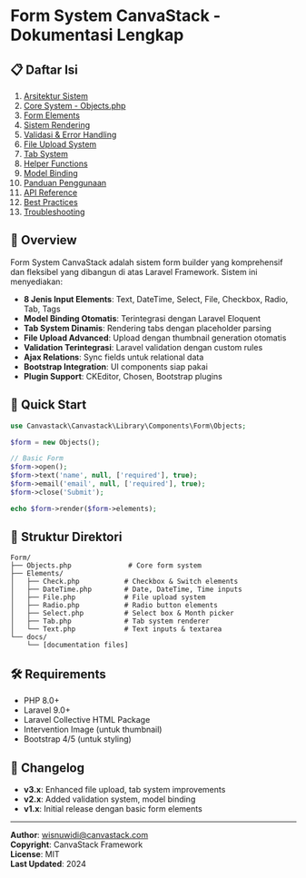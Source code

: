 # Form System CanvaStack - Dokumentasi Lengkap

## 📋 Daftar Isi

1. [Arsitektur Sistem](./ARCHITECTURE.md)
2. [Core System - Objects.php](./CORE_SYSTEM.md)
3. [Form Elements](./FORM_ELEMENTS.md)
4. [Sistem Rendering](./RENDERING_SYSTEM.md)
5. [Validasi & Error Handling](./VALIDATION.md)
6. [File Upload System](./FILE_UPLOAD.md)
7. [Tab System](./TAB_SYSTEM.md)
8. [Helper Functions](./HELPERS.md)
9. [Model Binding](./MODEL_BINDING.md)
10. [Panduan Penggunaan](./USAGE_GUIDE.md)
11. [API Reference](./API_REFERENCE.md)
12. [Best Practices](./BEST_PRACTICES.md)
13. [Troubleshooting](./TROUBLESHOOTING.md)

## 🎯 Overview

Form System CanvaStack adalah sistem form builder yang komprehensif dan fleksibel yang dibangun di atas Laravel Framework. Sistem ini menyediakan:

- **8 Jenis Input Elements**: Text, DateTime, Select, File, Checkbox, Radio, Tab, Tags
- **Model Binding Otomatis**: Terintegrasi dengan Laravel Eloquent
- **Tab System Dinamis**: Rendering tabs dengan placeholder parsing
- **File Upload Advanced**: Upload dengan thumbnail generation otomatis
- **Validation Terintegrasi**: Laravel validation dengan custom rules
- **Ajax Relations**: Sync fields untuk relational data
- **Bootstrap Integration**: UI components siap pakai
- **Plugin Support**: CKEditor, Chosen, Bootstrap plugins

## 🚀 Quick Start

```php
use Canvastack\Canvastack\Library\Components\Form\Objects;

$form = new Objects();

// Basic Form
$form->open();
$form->text('name', null, ['required'], true);
$form->email('email', null, ['required'], true);
$form->close('Submit');

echo $form->render($form->elements);
```

## 📁 Struktur Direktori

```
Form/
├── Objects.php              # Core form system
├── Elements/
│   ├── Check.php           # Checkbox & Switch elements
│   ├── DateTime.php        # Date, DateTime, Time inputs
│   ├── File.php            # File upload system
│   ├── Radio.php           # Radio button elements
│   ├── Select.php          # Select box & Month picker
│   ├── Tab.php             # Tab system renderer
│   └── Text.php            # Text inputs & textarea
└── docs/
    └── [documentation files]
```

## 🛠️ Requirements

- PHP 8.0+
- Laravel 9.0+
- Laravel Collective HTML Package
- Intervention Image (untuk thumbnail)
- Bootstrap 4/5 (untuk styling)

## 📝 Changelog

- **v3.x**: Enhanced file upload, tab system improvements
- **v2.x**: Added validation system, model binding
- **v1.x**: Initial release dengan basic form elements

---

**Author**: wisnuwidi@canvastack.com  
**Copyright**: CanvaStack Framework  
**License**: MIT  
**Last Updated**: 2024